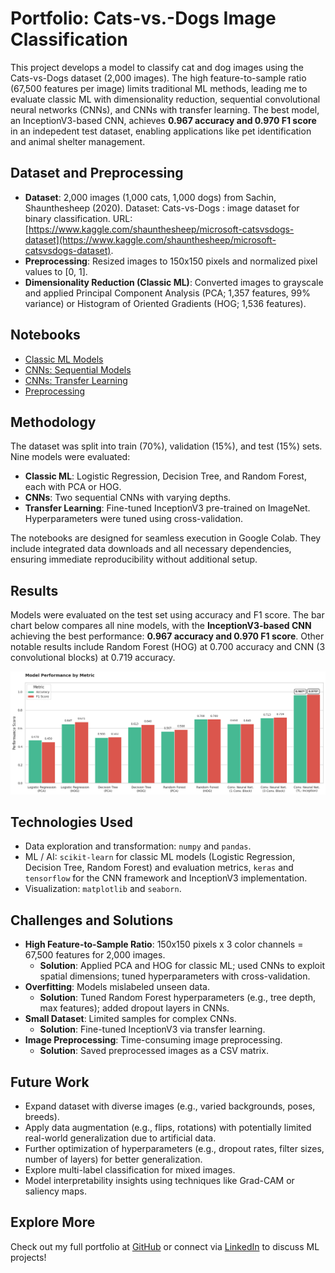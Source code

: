 # Portfolio: Cats-vs.-Dogs Image Classification
This project develops a model to classify cat and dog images using the Cats-vs-Dogs dataset (2,000 images). The high feature-to-sample ratio (67,500 features per image) limits traditional ML methods, leading me to evaluate classic ML with dimensionality reduction, sequential convolutional neural networks (CNNs), and CNNs with transfer learning. The best model, an InceptionV3-based CNN, achieves **0.967 accuracy and 0.970 F1 score** in an indepedent test dataset, enabling applications like pet identification and animal shelter management.

## Dataset and Preprocessing
- **Dataset**: 2,000 images (1,000 cats, 1,000 dogs) from Sachin, Shaunthesheep (2020). Dataset: Cats-vs-Dogs : image dataset for binary classification. URL: [https://www.kaggle.com/shaunthesheep/microsoft-catsvsdogs-dataset](https://www.kaggle.com/shaunthesheep/microsoft-catsvsdogs-dataset).
- **Preprocessing**: Resized images to 150x150 pixels and normalized pixel values to [0, 1].
- **Dimensionality Reduction (Classic ML)**: Converted images to grayscale and applied Principal Component Analysis (PCA; 1,357 features, 99% variance) or Histogram of Oriented Gradients (HOG; 1,536 features).

## Notebooks
- [Classic ML Models](https://github.com/alexARC26/portfolio-classification-neural-networks/blob/main/notebooks/1_Classic_ML_Models.ipynb)
- [CNNs: Sequential Models](https://github.com/alexARC26/portfolio-classification-neural-networks/blob/main/notebooks/2_CNN_Sequential.ipynb)
- [CNNs: Transfer Learning](https://github.com/alexARC26/portfolio-classification-neural-networks/blob/main/notebooks/3_CNN_TransferLearning.ipynb)
- [Preprocessing](https://github.com/alexARC26/portfolio-classification-neural-networks/blob/main/utils/Preprocessing.ipynb)

## Methodology
The dataset was split into train (70%), validation (15%), and test (15%) sets. Nine models were evaluated:
- **Classic ML**: Logistic Regression, Decision Tree, and Random Forest, each with PCA or HOG.
- **CNNs**: Two sequential CNNs with varying depths.
- **Transfer Learning**: Fine-tuned InceptionV3 pre-trained on ImageNet.
Hyperparameters were tuned using cross-validation.

The notebooks are designed for seamless execution in Google Colab. They include integrated data downloads and all necessary dependencies, ensuring immediate reproducibility without additional setup.

## Results
Models were evaluated on the test set using accuracy and F1 score. The bar chart below compares all nine models, with the **InceptionV3-based CNN** achieving the best performance: **0.967 accuracy and 0.970 F1 score**. Other notable results include Random Forest (HOG) at 0.700 accuracy and CNN (3 convolutional blocks) at 0.719 accuracy.

![Model Performance by Metric](https://raw.githubusercontent.com/alexARC26/portfolio-classification-neural-networks/main/images/Results_Summary.png)

## Technologies Used
- Data exploration and transformation: `numpy` and `pandas`.
- ML / AI: `scikit-learn` for classic ML models (Logistic Regression, Decision Tree, Random Forest) and evaluation metrics, `keras` and `tensorflow` for the CNN framework and InceptionV3 implementation.
- Visualization: `matplotlib` and `seaborn`.

## Challenges and Solutions
- **High Feature-to-Sample Ratio**: 150x150 pixels x 3 color channels = 67,500 features for 2,000 images.
  - **Solution**: Applied PCA and HOG for classic ML; used CNNs to exploit spatial dimensions; tuned hyperparameters with cross-validation.
- **Overfitting**: Models mislabeled unseen data.
  - **Solution**: Tuned Random Forest hyperparameters (e.g., tree depth, max features); added dropout layers in CNNs.
- **Small Dataset**: Limited samples for complex CNNs.
  - **Solution**: Fine-tuned InceptionV3 via transfer learning.
- **Image Preprocessing**: Time-consuming image preprocessing.
  - **Solution**: Saved preprocessed images as a CSV matrix.

## Future Work
- Expand dataset with diverse images (e.g., varied backgrounds, poses, breeds).
- Apply data augmentation (e.g., flips, rotations) with potentially limited real-world generalization due to artificial data.
- Further optimization of hyperparameters (e.g., dropout rates, filter sizes, number of layers) for better generalization.
- Explore multi-label classification for mixed images.
- Model interpretability insights using techniques like Grad-CAM or saliency maps.

## Explore More
Check out my full portfolio at [GitHub](https://github.com/alexARC26) or connect via [LinkedIn](https://www.linkedin.com/in/alejandro-rodr%C3%ADguez-collado-a3456b17a) to discuss ML projects!